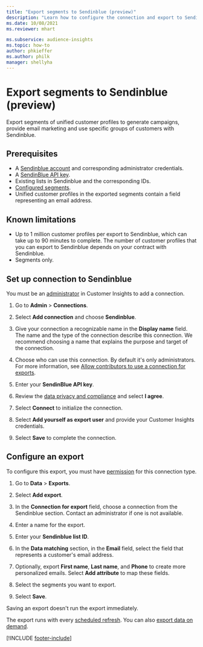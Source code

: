 ```yaml
---
title: "Export segments to Sendinblue (preview)"
description: "Learn how to configure the connection and export to Sendinblue."
ms.date: 10/08/2021
ms.reviewer: mhart

ms.subservice: audience-insights
ms.topic: how-to
author: phkieffer
ms.author: philk
manager: shellyha
---
```


# Export segments to Sendinblue (preview)

Export segments of unified customer profiles to generate campaigns, provide email marketing and use specific groups of customers with Sendinblue.

## Prerequisites

- A [Sendinblue account](https://www.sendinblue.com/) and corresponding administrator credentials.
- A [SendinBlue API key](https://developers.sendinblue.com/docs/getting-started#:~:text=Get%20your%20API%20key&text=You%20can%20create%20one%20from,your%20settings%20This%20API%20key).
- Existing lists in Sendinblue and the corresponding IDs.
- [Configured segments](segments.md).
- Unified customer profiles in the exported segments contain a field representing an email address.

## Known limitations

- Up to 1 million customer profiles per export to Sendinblue, which can take up to 90 minutes to complete. The number of customer profiles that you can export to Sendinblue depends on your contract with Sendinblue.
- Segments only.

## Set up connection to Sendinblue

You must be an [administrator](permissions.md) in Customer Insights to add a connection.

1. Go to **Admin** > **Connections**.

1. Select **Add connection** and choose **Sendinblue**.

1. Give your connection a recognizable name in the **Display name** field. The name and the type of the connection describe this connection. We recommend choosing a name that explains the purpose and target of the connection.

1. Choose who can use this connection. By default it's only administrators. For more information, see [Allow contributors to use a connection for exports](connections.md#allow-contributors-to-use-a-connection-for-exports).

1. Enter your **SendinBlue API key**.

1. Review the [data privacy and compliance](connections.md#data-privacy-and-compliance) and select **I agree**.

1. Select **Connect** to initialize the connection.

1. Select **Add yourself as export user** and provide your Customer Insights credentials.

1. Select **Save** to complete the connection.

## Configure an export

To configure this export, you must have [permission](export-destinations.md#set-up-a-new-export) for this connection type.

1. Go to **Data** > **Exports**.

1. Select **Add export**.

1. In the **Connection for export** field, choose a connection from the Sendinblue section. Contact an administrator if one is not available.

1. Enter a name for the export.

1. Enter your **Sendinblue list ID**.

1. In the **Data matching** section, in the **Email** field, select the field that represents a customer's email address.

1. Optionally, export **First name**, **Last name**, and **Phone**  to create more personalized emails. Select **Add attribute** to map these fields.

1. Select the segments you want to export.

1. Select **Save**.

Saving an export doesn't run the export immediately.

The export runs with every [scheduled refresh](system.md#schedule-tab). You can also [export data on demand](export-destinations.md#run-exports-on-demand).

[!INCLUDE [footer-include](includes/footer-banner.md)]
